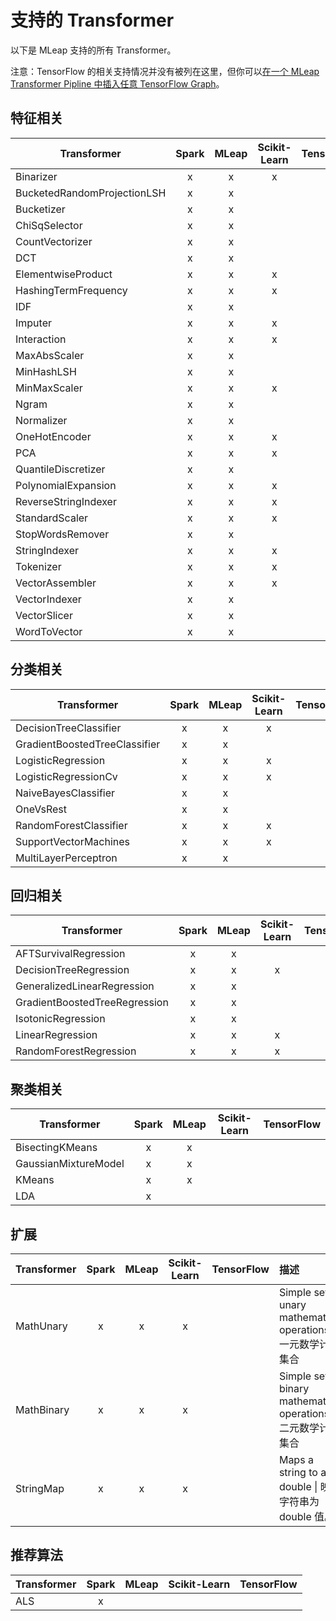 # 支持的 Transformer

以下是 MLeap 支持的所有 Transformer。

注意：TensorFlow 的相关支持情况并没有被列在这里，但你可以[在一个 MLeap Transformer Pipline 中插入任意 TensorFlow Graph](../../integration/tensorflow/usage.html)。

## 特征相关

| Transformer| Spark | MLeap | Scikit-Learn | TensorFlow |
|---|:---:|:---:|:---:|:---:|
| Binarizer | x | x | x | |
| BucketedRandomProjectionLSH | x | x | | |
| Bucketizer       | x | x |  | |
| ChiSqSelector | x | x | | |
| CountVectorizer       | x | x | | |
| DCT | x | x | | |
| ElementwiseProduct | x | x | x | |
| HashingTermFrequency | x | x | x | |
| IDF | x | x | | |
| Imputer   | x | x | x | |
| Interaction | x | x | x | |
| MaxAbsScaler | x | x | | |
| MinHashLSH | x | x | | |
| MinMaxScaler | x | x | x |  |
| Ngram | x | x | | |
| Normalizer | x | x | | |
| OneHotEncoder | x | x | x |
| PCA | x | x | x | |
| QuantileDiscretizer | x | x | | |
| PolynomialExpansion | x | x | x | |
| ReverseStringIndexer | x | x | x | |
| StandardScaler | x | x | x | |
| StopWordsRemover | x | x | | |
| StringIndexer | x | x | x | |
| Tokenizer | x | x | x | |
| VectorAssembler | x | x | x | |
| VectorIndexer | x | x | | |
| VectorSlicer | x | x | | |
| WordToVector | x | x | | | |

## 分类相关

| Transformer | Spark| MLeap | Scikit-Learn  | TensorFlow |
|---|:---:|:---:|:---:|:---:|
| DecisionTreeClassifier | x | x | x | |
| GradientBoostedTreeClassifier | x | x | | |
| LogisticRegression | x | x | x | |
| LogisticRegressionCv | x | x | x | |
| NaiveBayesClassifier | x | x | | |
| OneVsRest | x | x | | |
| RandomForestClassifier | x | x | x | |
| SupportVectorMachines | x | x | x | |
| MultiLayerPerceptron | x | x | | | |

## 回归相关

| Transformer | Spark | MLeap | Scikit-Learn | TensorFlow |
|---|:---:|:---:|:---:|:---:|
| AFTSurvivalRegression | x | x | | |
| DecisionTreeRegression | x | x | x | |
| GeneralizedLinearRegression | x | x | | |
| GradientBoostedTreeRegression | x | x | | |
| IsotonicRegression | x | x | | |
| LinearRegression | x | x | x | |
| RandomForestRegression | x | x | x | | |


## 聚类相关

| Transformer | Spark | MLeap | Scikit-Learn | TensorFlow |
|---|:---:|:---:|:---:|:---:|
| BisectingKMeans | x | x | | |
| GaussianMixtureModel | x | x | | |
| KMeans | x | x | | |
| LDA | x | | | | |

## 扩展
| Transformer | Spark | MLeap | Scikit-Learn | TensorFlow | 描述 |
|---|:---:|:---:|:---:|:---:|:---|
| MathUnary | x | x | x | | Simple set of unary mathematical operations \| 一元数学计算集合 |
| MathBinary | x | x | x | | Simple set of binary mathematical operations \| 二元数学计算集合 |
| StringMap | x | x | x | | Maps a string to a double \| 映射字符串为 double 值。 |

## 推荐算法
| Transformer | Spark | MLeap | Scikit-Learn | TensorFlow |
|---|:---:|:---:|:---:|:---:|
| ALS | x | | | | |

